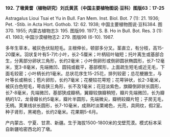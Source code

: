 **192. 了墩黄耆（植物研究）刘氏黄芪（中国主要植物图说·豆科）图版63：17-25**

Astragalus Lioui Tsai et Yu in Bull. Fan Mem. Inst. Biol. Bot. 7 (1): 21. 1936; Pet. -Stib. in Acta Hort. Gothob. 12: 62. 1938; 中国主要植物图说·豆科384. 图370. 1955; 内蒙古植物志3: 195. 图版99. 1977; S. B. Ho in Bull. Bot. Res. 3 (1): 41. 1983; 中国沙漠植物志2: 279. 图版98 (6-10). 1987.

多年生草本，被灰色伏贴短毛。主根伸长，顿部多分叉。茎直立，有分枝，高15-20厘米。羽状复叶有5-7片小叶，长2-5厘米；叶柄较叶轴短；托叶离生或基部合生，分离部分卵状三角形，长约2毫米；小叶倒卵形或倒卵圆状椭圆形，长7-12毫米，宽3-8毫米，先端微凹、圆钝或截平，基部楔形，上面疏生短毛或近无毛，下面毛较密；小叶柄长约1毫米。总状花序生15-25花，排列较密；总花梗腋生，与叶等长或稍长；苞片卵形，长约7毫米；花梗较花萼短；花萼钟状，长2-3毫米，被灰白色短毛，萼齿狭三角形，长不及1毫米；花冠淡紫色，旗瓣倒卵状长圆形，长7-8毫米，先端微凹，基部狭成瓣柄，翼瓣较旗瓣稍短，瓣片先端微凹，长为瓣柄的1/2，龙骨瓣长约5毫米，瓣片半圆形，先端微尖，瓣柄较瓣片短；子房无毛，无柄。荚果线状长圆形，长7-10毫米，成熟时淡栗褐色，光亮，具网纹，假2室。种子肾形，黑褐色，长约2毫米。花果期5-6月。

产内蒙古、宁夏、甘肃、新疆。生于海拔1500-1800米的戈壁荒漠。模式标本采自新疆哈密西北的了墩。

